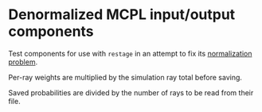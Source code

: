 # Denormalized MCPL input/output components

Test components for use with `restage` in an attempt to fix its [normalization problem](https://github.com/g5t/restage/issues/11).

Per-ray weights are multiplied by the simulation ray total before saving.

Saved probabilities are divided by the number of rays to be read from their file.
